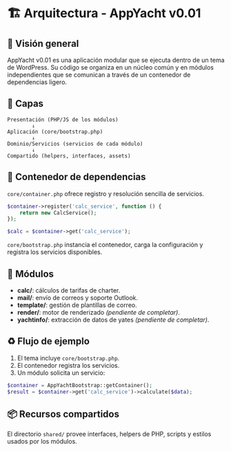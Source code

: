 # 🏗️ Arquitectura - AppYacht v0.01

## 📐 Visión general

AppYacht v0.01 es una aplicación modular que se ejecuta dentro de un tema de WordPress. Su código se organiza en un núcleo común y en módulos independientes que se comunican a través de un contenedor de dependencias ligero.

## 🔧 Capas

```
Presentación (PHP/JS de los módulos)
        ↓
Aplicación (core/bootstrap.php)
        ↓
Dominio/Servicios (servicios de cada módulo)
        ↓
Compartido (helpers, interfaces, assets)
```

## 🧰 Contenedor de dependencias

`core/container.php` ofrece registro y resolución sencilla de servicios.

```php
$container->register('calc_service', function () {
    return new CalcService();
});

$calc = $container->get('calc_service');
```

`core/bootstrap.php` instancia el contenedor, carga la configuración y registra los servicios disponibles.

## 🧩 Módulos

- **calc/**: cálculos de tarifas de charter.
- **mail/**: envío de correos y soporte Outlook.
- **template/**: gestión de plantillas de correo.
- **render/**: motor de renderizado *(pendiente de completar)*.
- **yachtinfo/**: extracción de datos de yates *(pendiente de completar)*.

## ♻️ Flujo de ejemplo

1. El tema incluye `core/bootstrap.php`.
2. El contenedor registra los servicios.
3. Un módulo solicita un servicio:

```php
$container = AppYachtBootstrap::getContainer();
$result = $container->get('calc_service')->calculate($data);
```

## 📦 Recursos compartidos

El directorio `shared/` provee interfaces, helpers de PHP, scripts y estilos usados por los módulos.
